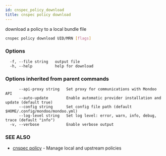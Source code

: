 ```yaml
---
id: cnspec_policy_download
title: cnspec policy download
---
```


download a policy to a local bundle file

```bash
cnspec policy download UID/MRN [flags]
```

### Options

```
  -f, --file string   output file
  -h, --help          help for download
```

### Options inherited from parent commands

```
      --api-proxy string   Set proxy for communications with Mondoo API
      --auto-update        Enable automatic provider installation and update (default true)
      --config string      Set config file path (default $HOME/.config/mondoo/mondoo.yml)
      --log-level string   Set log level: error, warn, info, debug, trace (default "info")
  -v, --verbose            Enable verbose output
```

### SEE ALSO

- [cnspec policy](cnspec_policy.md) - Manage local and upstream policies
